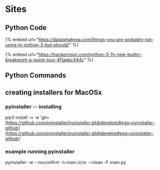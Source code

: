 # Sites

## Python Code

{% embed url="https://datawhatnow.com/things-you-are-probably-not-using-in-python-3-but-should/" %}

{% embed url="https://hackernoon.com/python-3-7s-new-builtin-breakpoint-a-quick-tour-4f1aebc444c" %}



## Python Commands

## creating installers for MacOSx
### pyinstaller -- installing
pip3 install -v -e 'git+[https://github.com/pyinstaller/pyinstaller.git@develop\#egg=pyinstaller-github](https://github.com/pyinstaller/pyinstaller.git@develop#egg=pyinstaller-github)'

### example running pyinstaller
pyinstaller -w --noconfirm -i=main.icns --clean -F main.py






